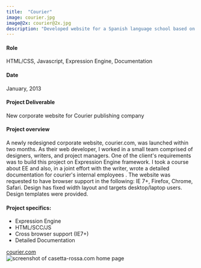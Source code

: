 ```yaml
---
title:  "Courier"
image: courier.jpg
image@2x: courier@2x.jpg
description: "Developed website for a Spanish language school based on provided design."
---
```

<section class="describtion">
	<div class="overall">
		<h4>Role</h4>
		<p>HTML/CSS, Javascript, Expression Engine, Documentation</p>
		<h4>Date</h4>
		<p>January, 2013</p>
		<h4>Project Deliverable</h4>
		<p>New corporate website for Courier publishing company</p>
		<h4>Project overview</h4>
		<p>A newly redesigned corporate website, courier.com, was launched within two months. As their web developer, I worked in a small team comprised of designers, writers, and project managers. One of the client's requirements was to build this project on Expression Engine framework. I took a course about EE and also, in a joint effort with the writer, wrote a detailed documentation for courier's internal employees .  The website was requested to have browser support in the following: IE 7+, Firefox, Chrome, Safari. Design has fixed width layout and targets desktop/laptop users. Design templates were provided.</p>
	</div>
	<div class="specifics">
	<h4>Project specifics:</h4>
		<ul>
			<li>Expression Engine</li>
			<li>HTML/SCC/JS</li>
			<li>Cross browser support (IE7+)</li>
			<li>Detailed Documentation</li>
		</ul>
	</div>
	<div class="button"><a class="rocket green" href="http://courier.com">courier.com</a></div>
</section>
<section class="screenshot">
<div class='browser-window'>
<div class='top-bar'>
<div class='circles'>
 <div class="circle circle-red"></div><div class="circle circle-yellow"></div><div class="circle circle-green"></div>
</div>
</div>
<div class='content'>
<picture>
	<!--[if IE 9]><video style="display: none;"><![endif]-->
	<source srcset="{{ site.baseurl }}/img/work/casetta-rossa/casetta-rossa1.jpg">
	<!--[if IE 9]></video><![endif]-->
	<img srcset="{{ site.baseurl }}/img/work/casetta-rossa/casetta-rossa1.jpg" alt="screenshot of casetta-rossa.com home page">
</picture>					
</div>
</div>
</section>
